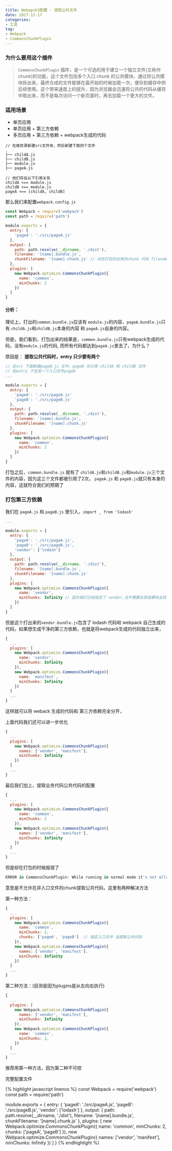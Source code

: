 ```yaml
---
title: Webapck3配置 - 提取公共文件
date: 2017-12-17
categories:
- 工具
tag: 
- Webpack
- CommonsChunkPlugin
---
```


### 为什么要用这个插件

>`CommonsChunkPlugin` 插件，是一个可选的用于建立一个独立文件(又称作 chunk)的功能，这个文件包括多个入口 chunk 的公共模块。通过将公共模块拆出来，最终合成的文件能够在最开始的时候加载一次，便存到缓存中供后续使用。这个带来速度上的提升，因为浏览器会迅速将公共的代码从缓存中取出来，而不是每次访问一个新页面时，再去加载一个更大的文件。

### 适用场景

- 单页应用
- 单页应用 + 第三方依赖
- 多页应用 + 第三方依赖 + webpack生成的代码

```
// 在根目录新建src文件夹，然后新建下面四个文件
.
├── childA.js
├── childB.js
├── module.js
├── pageA.js

// 他们存在以下引用关系
childA <== module.js
childB <== module.js
pageA <== [childA, childB]
```
那么我们来配置`webpack.config.js`

```js
const Webpack = require('webpack')
const path = require('path')

module.exports = {
  entry: {
    'pageA': './src/pageA.js'
  },
  output: {
    path: path.resolve(__dirname, './dist'),
    filename: '[name].bundle.js',
    chunkFilename: '[name].chunk.js' // 动态打包的出来的chunk 代码 filenaWebpackme
  },
  plugins: [
    new Webpack.optimize.CommonsChunkPlugin({
      name: 'common',
      minChunks: 2
    })
  ]
}
```

#### 分析： 

理论上，打出的`common.bundle.js`应该有 `module.js`的内容，`pageA.bundle.js`只有 `childA.js`和`childB.js`本身的内容 和 `pageA.js`自身的内容。

但是，我们看到，打包出来的结果是，`common.bundle.js`只有webpack生成的代码，没有`module.js`的代码, 而所有代码都达到`pageA.js`里去了，为什么？

原因是： **提取公共代码时，entry 只少要有两个**

```js
// 在src 下面新建pageB.js 文件，pageB 也引用 childA 和 childB 文件
// 在entry 下在加一个入口文件pageB
...

module.exports = {
  entry: {
    'pageA': './src/pageA.js'
    'pageB': './src/pageB.js'
  },
  output: {
    path: path.resolve(__dirname, './dist'),
    filename: '[name].bundle.js',
    chunkFilename: '[name].chunk.js'
  },
  plugins: [
    new Webpack.optimize.CommonsChunkPlugin({
      name: 'common',
      minChunks: 2
    })
  ]
}
```

打包之后，`common.bundle.js` 就有了 `childA.js`和`childB.js`和`module.js`三个文件的内容，因为这三个文件都被引用了2次， `pageA.js` 和 `pageB.js`就只有本身的内容，这就符合我们的预期了

### 打包第三方依赖

我们在 `pageA.js` 和 `pageB.js` 里引入，`import _ from 'lodash'`

```js
...

module.exports = {
  entry: {
    'pageA': './src/pageA.js',
    'pageB': './src/pageB.js',
    'vendor': ['lodash']
  },
  output: {
    path: path.resolve(__dirname, './dist'),
    filename: '[name].bundle.js',
    chunkFilename: '[name].chunk.js'
  },
  plugins: [
    new Webpack.optimize.CommonsChunkPlugin({
      name: 'vendor',
      minChunks: Infinity // 因为我们已经指定了 vendor,也不需要在其他模块去找了
    })
  ]
}
```

但是这个打出来的`vendor.bundle.js`包含了 lodash 代码和 webpack 自己生成的代码，如果想生成干净的第三方依赖，也就是将webpack生成的代码独立出来，

```js
{
  ...
  plugins: [
    new Webpack.optimize.CommonsChunkPlugin({
      name: 'vendor',
      minChunks: Infinity
    }),
    new Webpack.optimize.CommonsChunkPlugin({
      name: 'manifest',
      minChunks: Infinity
    })
  ]
  ...
}
```
这样就可以将 weback 生成的代码和 第三方依赖完全分开，

上面代码我们还可以进一步优化
```js
{
  ...
  plugins: [
    new Webpack.optimize.CommonsChunkPlugin({
      names: ['vendor', 'manifest'],
      minChunks: Infinity
    })
  ]
  ...
}
```

最后我们加上，提取业务代码公共代码的配置

```js
{
  ...
  plugins: [
    new Webpack.optimize.CommonsChunkPlugin({
      name: 'common',
      minChunks: 2
    }),
    new Webpack.optimize.CommonsChunkPlugin({
      names: ['vendor', 'manifest'],
      minChunks: Infinity
    })
  ]
  ...
}
```

但是却在打包的时候报错了
```js
ERROR in CommonsChunkPlugin: While running in normal mode it's not allowed to use a non-entry chunk (vendor)
```

意思是不允许在非入口文件的chunk提取公共代码，这里有两种解决方法

第一种方法：
```js
{
  ...
  plugins: [
    new Webpack.optimize.CommonsChunkPlugin({
      name: 'common',
      minChunks: 2,
      chunks: ['pageA', 'pageB']  // 指定入口文件 去提取公共代码
    }),
    new Webpack.optimize.CommonsChunkPlugin({
      names: ['vendor', 'manifest'],
      minChunks: Infinity
    })
  ]
  ...
}
```
第二种方法：(目测是因为plugins是从左向右执行)
```js
{
  ...
  plugins: [
    new Webpack.optimize.CommonsChunkPlugin({
      names: ['vendor', 'manifest'],
      minChunks: Infinity
    }),
    new Webpack.optimize.CommonsChunkPlugin({
      name: 'common',
      minChunks: 2,
    })
  ]
  ...
}
```

推荐用第一种方法，因为第二种不可控

完整配置文件

{% highlight javascript linenos %}
const Webpack = require('webpack')
const path = require('path')

module.exports = {
  entry: {
    'pageA': './src/pageA.js',
    'pageB': './src/pageB.js',
    'vendor': ['lodash']
  },
  output: {
    path: path.resolve(__dirname, './dist'),
    filename: '[name].bundle.js',
    chunkFilename: '[name].chunk.js'
  },
  plugins: [
    new Webpack.optimize.CommonsChunkPlugin({
      name: 'common',
      minChunks: 2,
      chunks: ['pageA', 'pageB']
    }),
    new Webpack.optimize.CommonsChunkPlugin({
      names: ['vendor', 'manifest'],
      minChunks: Infinity
    })
  ]
}
{% endhighlight %}